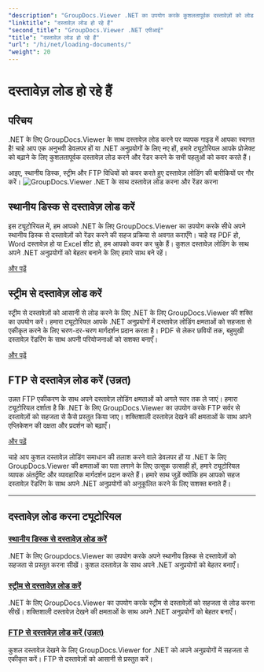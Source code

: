 ```yaml
---
"description": "GroupDocs.Viewer .NET का उपयोग करके कुशलतापूर्वक दस्तावेज़ों को लोड और रेंडर करने का तरीका जानें। उन्नत .NET ऐप्स के लिए स्थानीय डिस्क, स्ट्रीम और FTP लोडिंग ट्यूटोरियल का अन्वेषण करें।"
"linktitle": "दस्तावेज़ लोड हो रहे हैं"
"second_title": "GroupDocs.Viewer .NET एपीआई"
"title": "दस्तावेज़ लोड हो रहे हैं"
"url": "/hi/net/loading-documents/"
"weight": 20
---
```


# दस्तावेज़ लोड हो रहे हैं

## परिचय

.NET के लिए GroupDocs.Viewer के साथ दस्तावेज़ लोड करने पर व्यापक गाइड में आपका स्वागत है! चाहे आप एक अनुभवी डेवलपर हों या .NET अनुप्रयोगों के लिए नए हों, हमारे ट्यूटोरियल आपके प्रोजेक्ट को बढ़ाने के लिए कुशलतापूर्वक दस्तावेज़ लोड करने और रेंडर करने के सभी पहलुओं को कवर करते हैं।

आइए, स्थानीय डिस्क, स्ट्रीम और FTP विधियों को कवर करते हुए दस्तावेज़ लोडिंग की बारीकियों पर गौर करें।
![GroupDocs.Viewer .NET के साथ दस्तावेज़ लोड करना और रेंडर करना](/viewer/loading-documents/image.png)
## स्थानीय डिस्क से दस्तावेज़ लोड करें

इस ट्यूटोरियल में, हम आपको .NET के लिए GroupDocs.Viewer का उपयोग करके सीधे अपने स्थानीय डिस्क से दस्तावेज़ों को रेंडर करने की सहज प्रक्रिया से अवगत कराएँगे। चाहे वह PDF हो, Word दस्तावेज़ हो या Excel शीट हो, हम आपको कवर कर चुके हैं। कुशल दस्तावेज़ लोडिंग के साथ अपने .NET अनुप्रयोगों को बेहतर बनाने के लिए हमारे साथ बने रहें।

[और पढ़ें](./loading-document-local-disk/)

## स्ट्रीम से दस्तावेज़ लोड करें

स्ट्रीम से दस्तावेज़ों को आसानी से लोड करने के लिए .NET के लिए GroupDocs.Viewer की शक्ति का उपयोग करें। हमारा ट्यूटोरियल आपके .NET अनुप्रयोगों में दस्तावेज़ लोडिंग क्षमताओं को सहजता से एकीकृत करने के लिए चरण-दर-चरण मार्गदर्शन प्रदान करता है। PDF से लेकर छवियों तक, बहुमुखी दस्तावेज़ रेंडरिंग के साथ अपनी परियोजनाओं को सशक्त बनाएँ।

[और पढ़ें](./loading-document-stream/)

## FTP से दस्तावेज़ लोड करें (उन्नत)

उन्नत FTP एकीकरण के साथ अपने दस्तावेज़ लोडिंग क्षमताओं को अगले स्तर तक ले जाएं। हमारा ट्यूटोरियल दर्शाता है कि .NET के लिए GroupDocs.Viewer का उपयोग करके FTP सर्वर से दस्तावेज़ों को सहजता से कैसे प्रस्तुत किया जाए। शक्तिशाली दस्तावेज़ देखने की क्षमताओं के साथ अपने एप्लिकेशन की दक्षता और प्रदर्शन को बढ़ाएँ।

[और पढ़ें](./loading-document-ftp/)

चाहे आप कुशल दस्तावेज़ लोडिंग समाधान की तलाश करने वाले डेवलपर हों या .NET के लिए GroupDocs.Viewer की क्षमताओं का पता लगाने के लिए उत्सुक उत्साही हों, हमारे ट्यूटोरियल व्यापक अंतर्दृष्टि और व्यावहारिक मार्गदर्शन प्रदान करते हैं। हमारे साथ जुड़ें क्योंकि हम आपको सहज दस्तावेज़ रेंडरिंग के साथ अपने .NET अनुप्रयोगों को अनुकूलित करने के लिए सशक्त बनाते हैं।

---
## दस्तावेज़ लोड करना ट्यूटोरियल
### [स्थानीय डिस्क से दस्तावेज़ लोड करें](./loading-document-local-disk/)
.NET के लिए Groupdocs.Viewer का उपयोग करके अपने स्थानीय डिस्क से दस्तावेज़ों को सहजता से प्रस्तुत करना सीखें। कुशल दस्तावेज़ के साथ अपने .NET अनुप्रयोगों को बेहतर बनाएँ।
### [स्ट्रीम से दस्तावेज़ लोड करें](./loading-document-stream/)
.NET के लिए GroupDocs.Viewer का उपयोग करके स्ट्रीम से दस्तावेज़ों को सहजता से लोड करना सीखें। शक्तिशाली दस्तावेज़ देखने की क्षमताओं के साथ अपने .NET अनुप्रयोगों को बेहतर बनाएँ।
### [FTP से दस्तावेज़ लोड करें (उन्नत)](./loading-document-ftp/)
कुशल दस्तावेज़ देखने के लिए GroupDocs.Viewer for .NET को अपने अनुप्रयोगों में सहजता से एकीकृत करें। FTP से दस्तावेज़ों को आसानी से प्रस्तुत करें।